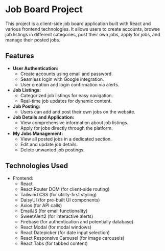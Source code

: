 # Job Board Project

This project is a client-side job board application built with React and various frontend technologies. It allows users to create accounts, browse job listings in different categories, post their own jobs, apply for jobs, and manage their posted jobs.

## Features

- **User Authentication:**
  - Create accounts using email and password.
  - Seamless login with Google integration.
  - User creation and login confirmation via alerts.
- **Job Listings:**
  - Categorized job listings for easy navigation.
  - Real-time job updates for dynamic content.
- **Job Posting:**
  - Users can add and post their own jobs on the website.
- **Job Details and Application:**
  - View comprehensive information about job listings.
  - Apply for jobs directly through the platform.
- **My Jobs Management:**
  - View all posted jobs in a dedicated section.
  - Edit and update job details.
  - Delete unwanted job postings.

## Technologies Used

- Frontend:
  - React
  - React Router DOM (for client-side routing)
  - Tailwind CSS (for utility-first styling)
  - DaisyUI (for pre-built UI components)
  - Axios (for API calls)
  - EmailJS (for email functionality)
  - SweetAlert2 (for interactive alerts)
  - Firebase (for authentication and potentially database)
  - React Modal (for modal windows)
  - React Datepicker (for date input selection)
  - React Responsive Carousel (for image carousels)
  - React Tabs (for tabbed content)
